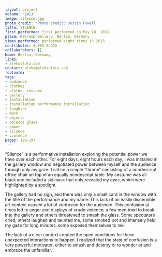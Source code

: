 ```yaml
---
layout: project
volume: '2013'
image: silence.jpg
photo_credit: 'Photo credit: Justin Powell'
title: SILENCE
first_performed: first performed on May 10, 2013
place: ReTramp Gallery, Berlin, Germany
times_performed: performed eight times in 2013
contributor: ALEKS SLOTA
collaborators: []
home: Berlin, Germany
links:
- aleksslota.com
contact: aleks@aleksslota.com
footnote: ''
tags:
- audience
- clothes
- clothes costume
- gallery
- installation
- installation performance installation
- laughter
- mask
- objects
- objects glass
- power
- silence
- violence
pages: 196-197
---
```


“Silence” is a performative installation exploring the potential power we have over each other. For eight days, eight hours each day, I was installed in the gallery window and negotiated power between myself and the audience through only my gaze. I sat on a simple “throne” consisting of a nondescript office chair on top of an equally nondescript table. My costume was all black and included a ski mask that only revealed my eyes, which were highlighted by a spotlight.

The gallery had no sign, and there was only a small card in the window with the title of the performance and my name. This lack of an easily discernible art context caused a lot of confusion for the audience. This confusion at times led to anger and displays of crude violence; a few men tried to break into the gallery and others threatened to smash the glass. Some spectators cried, others laughed and taunted me, some smoked pot and intensely held my gaze for long minutes, some exposed themselves to me.

The lack of a clear context created the open conditions for these unexpected interactions to happen. I realized that the state of confusion is a very powerful motivator, either to smash and destroy or to wonder at and embrace the unfamiliar.
